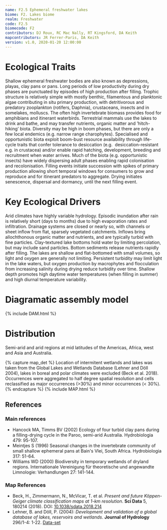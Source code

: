 ```yaml
---
name: F2.5 Ephemeral freshwater lakes
biome: F2. Lakes biome
realm: Freshwater
code: F2.5
biomecode: F2
contributors: DJ Roux, RC Mac Nally, RT Kingsford, DA Keith
mapcontributors: JR Ferrer-Paris, DA Keith
version: v1.0, 2020-01-20 12:00:00
---
```

# Ecological Traits
 
Shallow ephemeral freshwater bodies are also known as depressions, playas, clay pans or pans. Long periods of low productivity during dry phases are punctuated by episodes of high production after filling. Trophic structure is relatively simple with mostly benthic, filamentous and planktonic algae contributing in situ primary production, with detritivorous and predatory zooplankton (rotifers, Daphnia), crustaceans, insects and in somelakes, molluscs. The often high invertebrate biomass provides food for amphibians and itinerant waterbirds. Terrestrial mammals use the lakes to drink and bathe, and may transfer nutrients, organic matter and ’hitch-hiking’ biota. Diversity may be high in boom phases, but there are only a few local endemics (e.g. narrow range charophytes). Specialised and opportunistic biota exploit boom-bust resource availability through life-cycle traits that confer tolerance to desiccation (e.g.  desiccation-resistant e.g. in crustacea) and/or enable rapid hatching, development, breeding and recruitment when water arrives. Much of the biota (e.g. opportunistic insects) have widely dispersing adult phases enabling rapid colonisation and recolonisation. Filling events initiate succession with spikes of primary production allowing short temporal windows for consumers to grow and reproduce and for itinerant predators to aggregate. Drying initiates senescence, dispersal and dormancy, until the next filling event.
 
# Key Ecological Drivers
 
Arid climates have highly variable hydrology. Episodic inundation after rain is relatively short (days to months) due to high evaporation rates and infiltration. Drainage systems are closed or nearly so, with channels or sheet inflow from flat, sparsely vegetated catchments. Inflows bring allochthonous organic matter and nutrients, and are typically turbid with fine particles. Clay-textured lake bottoms hold water by limiting percolation, but may include sand particles. Bottom sediments release nutrients rapidly after filling. The lakes are shallow and flat-bottomed with small volumes, so light and oxygen are generally not limiting. Persistent turbidity may limit light in the lake waters, but oxygen production by macrophytes and flocculation from increasing salinity during drying reduce turbidity over time. Shallow depth promotes high daytime water temperatures (when filling in summer) and high diurnal temperature variability.
 
# Diagramatic assembly model
 
{% include DAM.html %}
 
# Distribution
 
Semi-arid and arid regions at mid latitudes of the Americas, Africa, west and Asia and Australia.

{% capture map_det %}
Location of intermitent wetlands and lakes was taken from the Global Lakes and Wetlands Database (Lehner and Döll 2004), lakes in boreal and polar climates were excluded (Beck et al. 2018). Occurrences were aggregated to half degree spatial resolution and cells reclassified as major occurrences (>30%) and minor occurrences (< 30%).
{% endcapture %}
{% include MAP.html %}

## References
### Main references
* Hancock MA, Timms BV (2002) Ecology of four turbid clay pans during a filling-drying cycle in the Paroo, semi-arid Australia. Hydrobiologia 479: 95-107.
* Meintjes S (1996) Seasonal changes in the invertebrate community of small shallow ephemeral pans at Bain's Vlei, South Africa. Hydrobiologia 317: 51-64.
* Williams WD (2000) Biodiversity in temporary wetlands of dryland regions. Internationale Vereinigung für theoretische und angewandte Limnologie: Verhandlungen 27: 141-144.
### Map References
* Beck, H., Zimmermann, N., McVicar, T. et al. *Present and future Köppen-Geiger climate classification maps at 1-km resolution*. **Sci Data** 5, 180214 (2018). DOI: [10.1038/sdata.2018.214](https://doi.org/10.1038/sdata.2018.214)
* Lehner, B. and Döll, P. (2004): *Development and validation of a global database of lakes, reservoirs and wetlands*. **Journal of Hydrology** 296/1-4: 1-22. [Data-set](https://www.worldwildlife.org/pages/global-lakes-and-wetlands-database)
